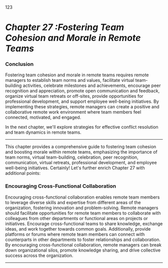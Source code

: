 123



# ***Chapter 27 :Fostering Team Cohesion and Morale in Remote Teams***


### **Conclusion**

Fostering team cohesion and morale in remote teams requires remote managers to establish team norms and values, facilitate virtual team-building activities, celebrate milestones and achievements, encourage peer recognition and appreciation, promote open communication and feedback, organize virtual team retreats or off-sites, provide opportunities for professional development, and support employee well-being initiatives. By implementing these strategies, remote managers can create a positive and collaborative remote work environment where team members feel connected, motivated, and engaged.

In the next chapter, we'll explore strategies for effective conflict resolution and team dynamics in remote teams.

---

This chapter provides a comprehensive guide to fostering team cohesion and boosting morale within remote teams, emphasizing the importance of team norms, virtual team-building, celebration, peer recognition, communication, virtual retreats, professional development, and employee well-being initiatives.
Certainly! Let's further enrich Chapter 27 with additional points:

### **Encouraging Cross-Functional Collaboration**

Encouraging cross-functional collaboration enables remote team members to leverage diverse skills and expertise from different areas of the organization, fostering innovation and problem-solving. Remote managers should facilitate opportunities for remote team members to collaborate with colleagues from other departments or functional areas on projects or initiatives. Encourage cross-functional teams to share knowledge, exchange ideas, and work together towards common goals. Additionally, provide platforms or forums where remote team members can connect with counterparts in other departments to foster relationships and collaboration. By encouraging cross-functional collaboration, remote managers can break down organizational silos, promote knowledge sharing, and drive collective success across the organization.


---
